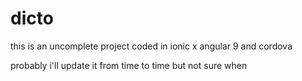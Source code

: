# dicto

this is an uncomplete project coded in ionic x angular 9 and cordova

probably i'll update it from time to time but not sure when
